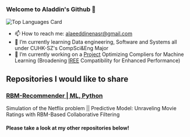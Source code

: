 ### Welcome to Aladdin's Github 👋

![Top Languages Card](https://github-readme-stats.vercel.app/api/top-langs/?username=H4D32&theme=swift&layout=compact)

- 📫 How to reach me: alaeeddinenasr@gmail.com 
- 🌱 I’m currently learning Data engineering, Software and Systems all under CUHK-SZ's CompSci&Eng Major
- 🔭 I’m currently working on a [Project](https://docs.google.com/viewer?url=https://raw.githubusercontent.com/H4D32/H4D32/main/docs/Capstone-Proposal.pdf) Optimizing Compliers for Machine Learning (Broadening [IREE](https://github.com/openxla/iree) Compatibility for Enhanced Performance) 

## Repositories I would like to share

### [RBM-Recommender | ML, Python](https://github.com/H4D32/RBM-Recommender)
Simulation of the Netflix problem || Predictive Model: Unraveling Movie Ratings with RBM-Based Collaborative Filtering

#### Please take a look at my other repositories below! 

<!--
**H4D32/H4D32** is a ✨ _special_ ✨ repository because its `README.md` (this file) appears on your GitHub profile.

Here are some ideas to get you started:

- 🔭 I’m currently working on ...
- 🌱 I’m currently learning ...
- 👯 I’m looking to collaborate on ...
- 🤔 I’m looking for help with ...
- 💬 Ask me about ...
- 📫 How to reach me: ...
- 😄 Pronouns: ...
- ⚡ Fun fact: ...
-->
